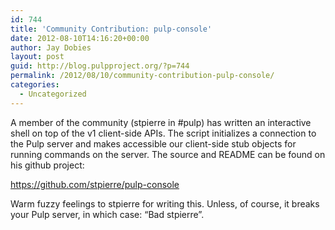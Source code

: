 ```yaml
---
id: 744
title: 'Community Contribution: pulp-console'
date: 2012-08-10T14:16:20+00:00
author: Jay Dobies
layout: post
guid: http://blog.pulpproject.org/?p=744
permalink: /2012/08/10/community-contribution-pulp-console/
categories:
  - Uncategorized
---
```

A member of the community (stpierre in #pulp) has written an interactive shell on top of the v1 client-side APIs. The script initializes a connection to the Pulp server and makes accessible our client-side stub objects for running commands on the server. The source and README can be found on his github project:

<https://github.com/stpierre/pulp-console>

Warm fuzzy feelings to stpierre for writing this. Unless, of course, it breaks your Pulp server, in which case: &#8220;Bad stpierre&#8221;.